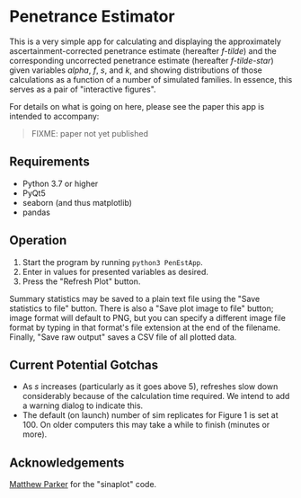 Penetrance Estimator
====================

This is a very simple app for calculating and displaying the approximately ascertainment-corrected penetrance estimate (hereafter _f-tilde_) and the corresponding uncorrected penetrance estimate (hereafter _f-tilde-star_) given variables _alpha_, _f_, _s_, and _k_, and showing distributions of those calculations as a function of a number of simulated families. In essence, this serves as a pair of "interactive figures".

For details on what is going on here, please see the paper this app is intended to accompany:
> FIXME: paper not yet published


Requirements
------------

* Python 3.7 or higher
* PyQt5
* seaborn (and thus matplotlib)
* pandas


Operation
---------

1. Start the program by running `python3 PenEstApp`.
2. Enter in values for presented variables as desired.
3. Press the "Refresh Plot" button.

Summary statistics may be saved to a plain text file using the "Save statistics to file" button. There is also a "Save plot image to file" button; image format will default to PNG, but you can specify a different image file format by typing in that format's file extension at the end of the filename. Finally, "Save raw output" saves a CSV file of all plotted data.


Current Potential Gotchas
-------------------------

* As _s_ increases (particularly as it goes above 5), refreshes slow down considerably because of the calculation time required. We intend to add a warning dialog to indicate this.
* The default (on launch) number of sim replicates for Figure 1 is set at 100. On older computers this may take a while to finish (minutes or more).


Acknowledgements
----------------

[Matthew Parker](https://github.com/mparker2) for the "sinaplot" code.
